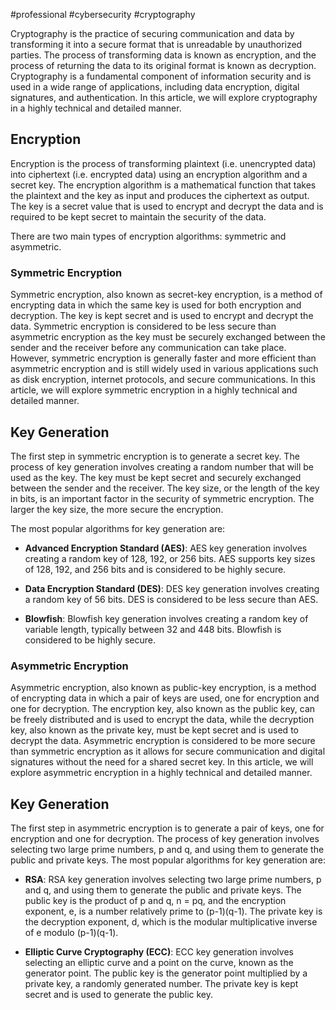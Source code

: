 #professional #cybersecurity #cryptography

Cryptography is the practice of securing communication and data by transforming it into a secure format that is unreadable by unauthorized parties. The process of transforming data is known as encryption, and the process of returning the data to its original format is known as decryption. Cryptography is a fundamental component of information security and is used in a wide range of applications, including data encryption, digital signatures, and authentication. In this article, we will explore cryptography in a highly technical and detailed manner.

## Encryption

Encryption is the process of transforming plaintext (i.e. unencrypted data) into ciphertext (i.e. encrypted data) using an encryption algorithm and a secret key. The encryption algorithm is a mathematical function that takes the plaintext and the key as input and produces the ciphertext as output. The key is a secret value that is used to encrypt and decrypt the data and is required to be kept secret to maintain the security of the data.

There are two main types of encryption algorithms: symmetric and asymmetric.

### Symmetric Encryption

Symmetric encryption, also known as secret-key encryption, is a method of encrypting data in which the same key is used for both encryption and decryption. The key is kept secret and is used to encrypt and decrypt the data. Symmetric encryption is considered to be less secure than asymmetric encryption as the key must be securely exchanged between the sender and the receiver before any communication can take place. However, symmetric encryption is generally faster and more efficient than asymmetric encryption and is still widely used in various applications such as disk encryption, internet protocols, and secure communications. In this article, we will explore symmetric encryption in a highly technical and detailed manner.

## Key Generation

The first step in symmetric encryption is to generate a secret key. The process of key generation involves creating a random number that will be used as the key. The key must be kept secret and securely exchanged between the sender and the receiver. The key size, or the length of the key in bits, is an important factor in the security of symmetric encryption. The larger the key size, the more secure the encryption.

The most popular algorithms for key generation are:

-   **Advanced Encryption Standard (AES)**: AES key generation involves creating a random key of 128, 192, or 256 bits. AES supports key sizes of 128, 192, and 256 bits and is considered to be highly secure.
    
-   **Data Encryption Standard (DES)**: DES key generation involves creating a random key of 56 bits. DES is considered to be less secure than AES.
    
-   **Blowfish**: Blowfish key generation involves creating a random key of variable length, typically between 32 and 448 bits. Blowfish is considered to be highly secure.

### Asymmetric Encryption

Asymmetric encryption, also known as public-key encryption, is a method of encrypting data in which a pair of keys are used, one for encryption and one for decryption. The encryption key, also known as the public key, can be freely distributed and is used to encrypt the data, while the decryption key, also known as the private key, must be kept secret and is used to decrypt the data. Asymmetric encryption is considered to be more secure than symmetric encryption as it allows for secure communication and digital signatures without the need for a shared secret key. In this article, we will explore asymmetric encryption in a highly technical and detailed manner.

## Key Generation

The first step in asymmetric encryption is to generate a pair of keys, one for encryption and one for decryption. The process of key generation involves selecting two large prime numbers, p and q, and using them to generate the public and private keys. The most popular algorithms for key generation are:

-   **RSA**: RSA key generation involves selecting two large prime numbers, p and q, and using them to generate the public and private keys. The public key is the product of p and q, n = pq, and the encryption exponent, e, is a number relatively prime to (p-1)(q-1). The private key is the decryption exponent, d, which is the modular multiplicative inverse of e modulo (p-1)(q-1).
    
-   **Elliptic Curve Cryptography (ECC)**: ECC key generation involves selecting an elliptic curve and a point on the curve, known as the generator point. The public key is the generator point multiplied by a private key, a randomly generated number. The private key is kept secret and is used to generate the public key.